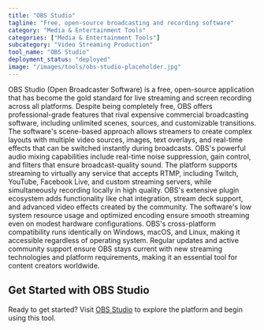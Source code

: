 ```yaml
---
title: "OBS Studio"
tagline: "Free, open-source broadcasting and recording software"
category: "Media & Entertainment Tools"
categories: ["Media & Entertainment Tools"]
subcategory: "Video Streaming Production"
tool_name: "OBS Studio"
deployment_status: "deployed"
image: "/images/tools/obs-studio-placeholder.jpg"
---
```

OBS Studio (Open Broadcaster Software) is a free, open-source application that has become the gold standard for live streaming and screen recording across all platforms. Despite being completely free, OBS offers professional-grade features that rival expensive commercial broadcasting software, including unlimited scenes, sources, and customizable transitions. The software's scene-based approach allows streamers to create complex layouts with multiple video sources, images, text overlays, and real-time effects that can be switched instantly during broadcasts. OBS's powerful audio mixing capabilities include real-time noise suppression, gain control, and filters that ensure broadcast-quality sound. The platform supports streaming to virtually any service that accepts RTMP, including Twitch, YouTube, Facebook Live, and custom streaming servers, while simultaneously recording locally in high quality. OBS's extensive plugin ecosystem adds functionality like chat integration, stream deck support, and advanced video effects created by the community. The software's low system resource usage and optimized encoding ensure smooth streaming even on modest hardware configurations. OBS's cross-platform compatibility runs identically on Windows, macOS, and Linux, making it accessible regardless of operating system. Regular updates and active community support ensure OBS stays current with new streaming technologies and platform requirements, making it an essential tool for content creators worldwide.

## Get Started with OBS Studio

Ready to get started? Visit [OBS Studio](https://obsproject.com) to explore the platform and begin using this tool.
